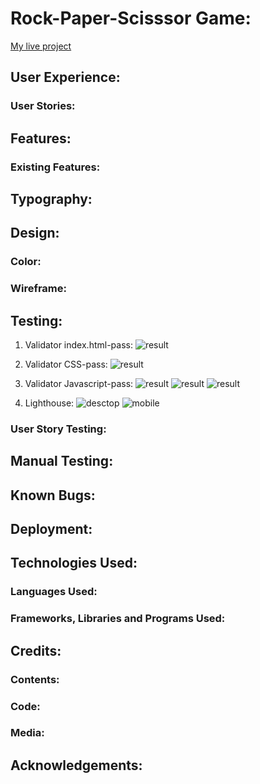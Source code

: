 # Rock-Paper-Scisssor Game:

[My live project](https://blackcatten.github.io/Rock-Paper-Scissor/)
## User Experience:

### User Stories:

## Features: 

### Existing Features:

## Typography:

## Design:

### Color:

### Wireframe:

## Testing:
1. Validator index.html-pass:
![result](assets/images/validator-html.jpeg)

2. Validator CSS-pass: 
![result](assets/images/validator-css-pp2.jpeg)

3. Validator Javascript-pass:
![result](assets/images/js-validator1.png)
![result](assets/images/js-validator2.png)
![result](assets/images/js-validator3.png)

4. Lighthouse:
![desctop](assets/images/lighthouse-desktop-pp2.png) 
![mobile](assets/images/lighthouse-mobile-pp2.png)

### User Story Testing:

## Manual Testing:

## Known Bugs:

## Deployment:

## Technologies Used:

### Languages Used:

### Frameworks, Libraries and Programs Used:

## Credits:

### Contents:

### Code:

### Media:

## Acknowledgements:
